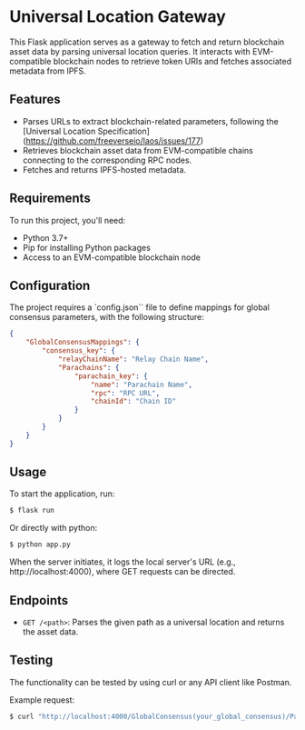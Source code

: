 # Universal Location Gateway

This Flask application serves as a gateway to fetch and return blockchain asset data by parsing universal location queries. It interacts with EVM-compatible blockchain nodes to retrieve token URIs and fetches associated metadata from IPFS.

## Features

- Parses URLs to extract blockchain-related parameters, following the [Universal Location Specification] (https://github.com/freeverseio/laos/issues/177)
- Retrieves blockchain asset data from EVM-compatible chains connecting to the corresponding RPC nodes.
- Fetches and returns IPFS-hosted metadata.

## Requirements

To run this project, you'll need:

- Python 3.7+
- Pip for installing Python packages
- Access to an EVM-compatible blockchain node


## Configuration
The project requires a `config.json`` file to define mappings for global consensus parameters, with the following structure:

```json
{
    "GlobalConsensusMappings": {
        "consensus_key": {
            "relayChainName": "Relay Chain Name",
            "Parachains": {
                "parachain_key": {
                    "name": "Parachain Name",
                    "rpc": "RPC URL",
                    "chainId": "Chain ID"
                }
            }
        }
    }
}
```

## Usage
To start the application, run:

```bash
$ flask run
```

Or directly with python:
```bash
$ python app.py
```

When the server initiates, it logs the local server's URL (e.g., http://localhost:4000), where GET requests can be directed.

## Endpoints
- `GET /<path>`: Parses the given path as a universal location and returns the asset data.

## Testing
The functionality can be tested by using curl or any API client like Postman.

Example request:
```bash
$ curl "http://localhost:4000/GlobalConsensus(your_global_consensus)/Parachain(your_parachain)/AccountKey20(your_account_key)/GeneralKey(your_general_key)"
```
